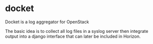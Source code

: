 docket
======

Docket is a log aggregator for OpenStack

The basic idea is to collect all log files in a syslog server then integrate output into a django interface that can later be included in Horizon.
